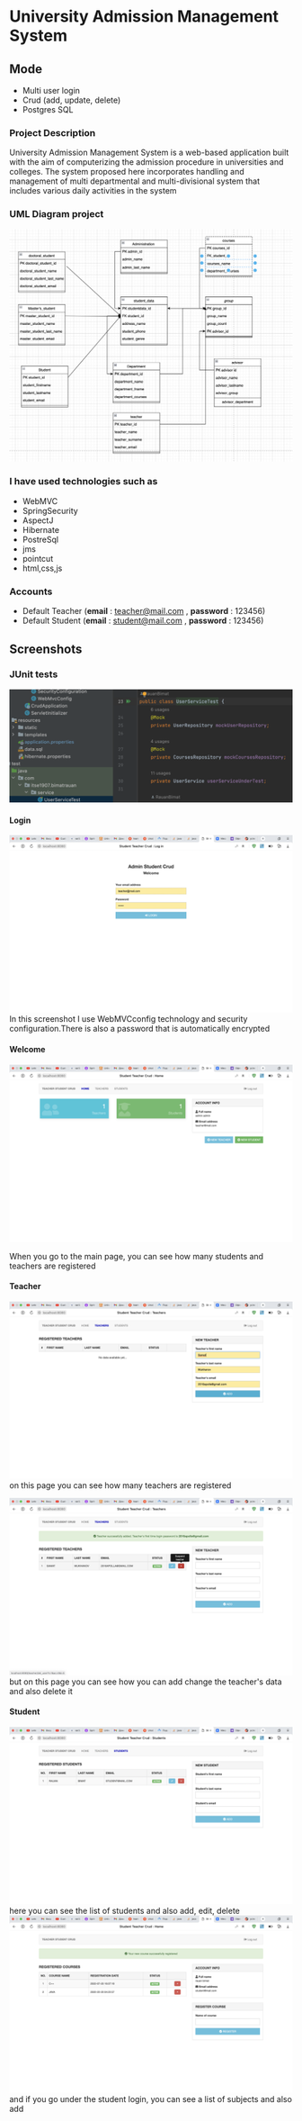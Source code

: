 # University Admission Management System

## Mode
- Multi user login
- Crud (add, update, delete)
- Postgres SQL 

### Project Description
University Admission Management System is a web-based application built
with the aim of computerizing the admission procedure in universities and colleges.
The system proposed here incorporates handling and management of multi departmental and multi-divisional system that includes various daily activities in the
system
### UML Diagram project
![uml.png](uml.png)


### I have used technologies such as
- WebMVC
- SpringSecurity
- AspectJ
- Hibernate
- PostreSql
- jms
- pointcut
- html,css,js

### Accounts
- Default Teacher (**email** : teacher@mail.com , **password** : 123456)
- Default Student (**email** : student@mail.com , **password** : 123456)

## Screenshots

### JUnit tests
![Junit.png](Junit.png)

#### Login
![login.png](login.png)
In this screenshot I use WebMVCconfig technology and security configuration.There is also a password that is automatically encrypted
#### Welcome
![welcome.png](welcome.png)

When you go to the main page, you can see how many students and teachers are registered
#### Teacher
![teachercrud.png](teachercrud.png)
on this page you can see how many teachers are registered

![teachercrud2.png](teachercrud2.png)
but on this page you can see how you can add change the teacher's data and also delete it
#### Student
![studentcrud.ong](studentcrud.png)
here you can see the list of students and also add, edit, delete
![studentcrud2.ong](studentcrud2.png)
and if you go under the student login, you can see a list of subjects and also add
